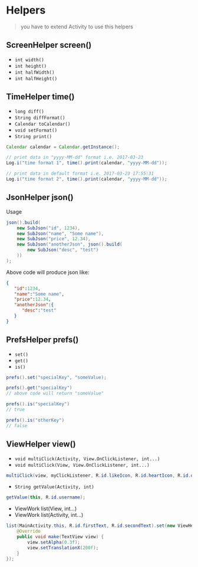 # Helpers
> you have to extend Activity to use this helpers


## ScreenHelper screen()

* `int width()`
* `int height()`
* `int halfWidth()`
* `int halfHeight()`


## TimeHelper time()

* `long diff()`
* `String diffFormat()`
* `Calendar toCalendar()`
* `void setFormat()`
* `String print()`
```java
Calendar calendar = Calendar.getInstance();

// print data in "yyyy-MM-dd" format i.e. 2017-03-23
Log.i("time format 1", time().print(calendar, "yyyy-MM-dd"));

// print data in default format i.e. 2017-03-23 17:55:31
Log.i("time format 2", time().print(calendar, "yyyy-MM-dd"));
```


## JsonHelper json()

Usage

```java
json().build(
    new SubJson("id", 1234),
    new SubJson("name", "Some name"),
    new SubJson("price", 12.34),
    new SubJson("anotherJson", json().build(
        new SubJson("desc", "test")
    ))
);
```

Above code will produce json like:
```json
{
   "id":1234,
   "name":"Some name",
   "price":12.34,
   "anotherJson":{
      "desc":"test"
   }
}
```


## PrefsHelper prefs()

* `set()`
* `get()`
* `is()`

```java
prefs().set("specialKey", "someValue);
```

```java
prefs().get("specialKey")
// above code will return "someValue"
```

```java
prefs().is("specialKey")
// true

prefs().is("otherKey")
// false
```


## ViewHelper view()

* `void multiClick(Activity, View.OnClickListener, int...)`
* `void multiClick(View, View.OnClickListener, int...)`
```java
multiClick(view, myClickListener, R.id.likeIcon, R.id.heartIcon, R.id.okIcon);
```

* `String getValue(Activity, int)`
```java
getValue(this, R.id.username);
```

* ViewWork list(View, int...)
* ViewWork list(Activity, int...)
```java
list(MainActivity.this, R.id.firstText, R.id.secondText).set(new ViewHelper.Format<TextView>() {
    @Override
    public void make(TextView view) {
        view.setAlpha(0.3f);
        view.setTranslationX(200f);
    }
});
```